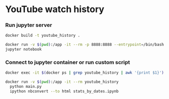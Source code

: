 # YouTube watch history

### Run jupyter server
```bash
docker build -t youtube_history .

docker run -v $(pwd):/app -it --rm -p 8888:8888 --entrypoint=/bin/bash youtube_history
jupyter notebook
```

### Connect to jupyter container or run custom script
```bash
docker exec -it $(docker ps | grep youtube_history | awk '{print $1}') /bin/bash

docker run -v $(pwd):/app -it --rm youtube_history
  python main.py
  ipython nbconvert --to html stats_by_dates.ipynb
```
